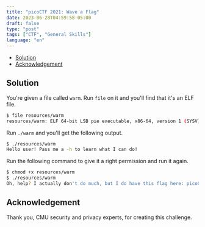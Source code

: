 ```yaml
---
title: "picoCTF 2021: Wave a Flag"
date: 2023-06-28T04:59:58-05:00
draft: false
type: "post"
tags: ["CTF", "General Skills"]
language: "en"
---
```


- [Solution](#solution)
- [Acknowledgement](#acknowledgement)

## Solution

You're given a file called `warm`. Run `file` on it and you'll find that it's an ELF file.

```sh
$ file resources/warm
resources/warm: ELF 64-bit LSB pie executable, x86-64, version 1 (SYSV), dynamically linked, interpreter /lib64/ld-linux-x86-64.so.2, for GNU/Linux 3.2.0, BuildID[sha1]=01b148cdedfc38125cac0d87e0537466d47927b1, with debug_info, not stripped
```

Run `./warm` and  you'll get the following output.

```sh
$ ./resources/warm
Hello user! Pass me a -h to learn what I can do!
```

Run the following command to give it a right permission and run it again.

```sh
$ chmod +x resources/warm
$ ./resources/warm
Oh, help? I actually don't do much, but I do have this flag here: picoCTF{b1scu1ts_4nd_gr4vy_f0668f62}
```

## Acknowledgement

Thank you, CMU security and privacy experts, for creating this challenge.
